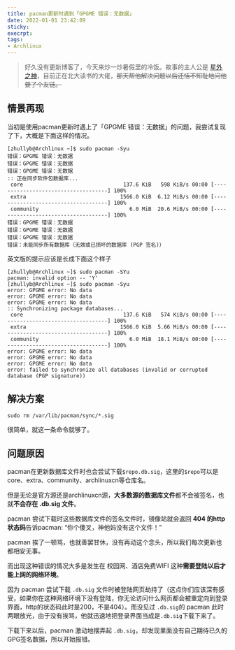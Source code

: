 ```yaml
---
title: pacman更新时遇到「GPGME 错误：无数据」
date: 2022-01-01 23:42:09
sticky:
execrpt:
tags:
- Archlinux
---
```


> 好久没有更新博客了，今天来炒一炒暑假里的冷饭。故事的主人公是 [星外之神](https://wszqkzqk.github.io/)，目前正在北大读书的大佬，~~那天帮他解决问题以后还恬不知耻地问他要了个友链。~~

## 情景再现

当初是使用pacman更新时遇上了「GPGME 错误：无数据」的问题，我尝试复现了下，大概是下面这样的情况。

```
[zhullyb@Archlinux ~]$ sudo pacman -Syu
错误：GPGME 错误：无数据
错误：GPGME 错误：无数据
错误：GPGME 错误：无数据
:: 正在同步软件包数据库...
 core                                137.6 KiB   598 KiB/s 00:00 [------------------------------------] 100%
 extra                              1566.0 KiB  6.12 MiB/s 00:00 [------------------------------------] 100%
 community                             6.0 MiB  20.6 MiB/s 00:00 [------------------------------------] 100%
错误：GPGME 错误：无数据
错误：GPGME 错误：无数据
错误：GPGME 错误：无数据
错误：未能同步所有数据库（无效或已损坏的数据库 (PGP 签名)）
```

英文版的提示应该是长成下面这个样子

```
[zhullyb@Archlinux ~]$ sudo pacman -SYu
pacman: invalid option -- 'Y'
[zhullyb@Archlinux ~]$ sudo pacman -Syu
error: GPGME error: No data
error: GPGME error: No data
error: GPGME error: No data
:: Synchronizing package databases...
 core                                137.6 KiB   574 KiB/s 00:00 [------------------------------------] 100%
 extra                              1566.0 KiB  5.66 MiB/s 00:00 [------------------------------------] 100%
 community                             6.0 MiB  18.1 MiB/s 00:00 [------------------------------------] 100%
error: GPGME error: No data
error: GPGME error: No data
error: GPGME error: No data
error: failed to synchronize all databases (invalid or corrupted database (PGP signature))
```

## 解决方案

```
sudo rm /var/lib/pacman/sync/*.sig
```

很简单，就这一条命令就够了。

## 问题原因

pacman在更新数据库文件时也会尝试下载`$repo.db.sig`，这里的`$repo`可以是core、extra、community、archlinuxcn等仓库名。

但是无论是官方源还是archlinuxcn源，**大多数源的数据库文件**都不会被签名，也就**不会存在 .db.sig 文件**。

pacman 尝试下载时这些数据库文件的签名文件时，镜像站就会返回 **404 的http状态码**告诉pacman: “你个傻叉，神他妈没有这个文件！”

pacman 挨了一顿骂，也就善罢甘休，没有再动这个念头，所以我们每次更新也都相安无事。

而出现这种错误的情况大多是发生在 校园网、酒店免费WIFI 这种**需要登陆以后才能上网的网络环境**。

因为 pacman 尝试下载 `.db.sig` 文件时被登陆网页劫持了（这点你们应该深有感受，如果你在这种网络环境下没有登陆，你无论访问什么网页都会被重定向到登录界面，http的状态码此时是200，不是404）。而没见过 `.db.sig`的 pacman 此时两眼放光，由于没有挨骂，他就迅速地把登录界面当成是`.db.sig`下载下来了。

下载下来以后，pacman 激动地摆弄起 `.db.sig`，却发现里面没有自己期待已久的 GPG签名数据，所以开始报错。
